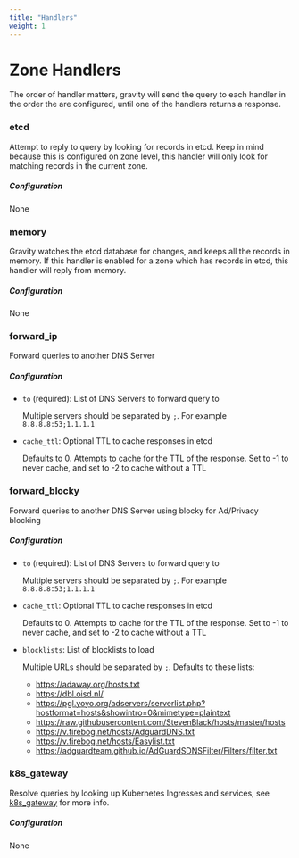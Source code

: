 ```yaml
---
title: "Handlers"
weight: 1
---
```


# Zone Handlers

The order of handler matters, gravity will send the query to each handler in the order the are configured, until one of the handlers returns a response.

### etcd

Attempt to reply to query by looking for records in etcd. Keep in mind because this is configured on zone level, this handler will only look for matching records in the current zone.

##### Configuration

None

### memory

Gravity watches the etcd database for changes, and keeps all the records in memory. If this handler is enabled for a zone which has records in etcd, this handler will reply from memory.

##### Configuration

None

### forward_ip

Forward queries to another DNS Server

##### Configuration

- `to` (required): List of DNS Servers to forward query to

  Multiple servers should be separated by `;`. For example `8.8.8.8:53;1.1.1.1`

- `cache_ttl`: Optional TTL to cache responses in etcd

  Defaults to 0. Attempts to cache for the TTL of the response.
  Set to -1 to never cache, and set to -2 to cache without a TTL

### forward_blocky

Forward queries to another DNS Server using blocky for Ad/Privacy blocking

##### Configuration

- `to` (required): List of DNS Servers to forward query to

  Multiple servers should be separated by `;`. For example `8.8.8.8:53;1.1.1.1`

- `cache_ttl`: Optional TTL to cache responses in etcd

  Defaults to 0. Attempts to cache for the TTL of the response.
  Set to -1 to never cache, and set to -2 to cache without a TTL

- `blocklists`: List of blocklists to load

  Multiple URLs should be separated by `;`. Defaults to these lists:

  - https://adaway.org/hosts.txt
  - https://dbl.oisd.nl/
  - https://pgl.yoyo.org/adservers/serverlist.php?hostformat=hosts&showintro=0&mimetype=plaintext
  - https://raw.githubusercontent.com/StevenBlack/hosts/master/hosts
  - https://v.firebog.net/hosts/AdguardDNS.txt
  - https://v.firebog.net/hosts/Easylist.txt
  - https://adguardteam.github.io/AdGuardSDNSFilter/Filters/filter.txt

### k8s_gateway

Resolve queries by looking up Kubernetes Ingresses and services, see [k8s_gateway](https://github.com/ori-edge/k8s_gateway) for more info.

##### Configuration

None
